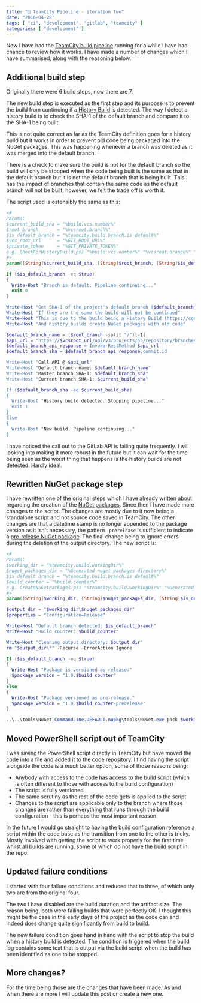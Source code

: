 ```yaml
---
title: "🎉 TeamCity Pipeline - iteration two"
date: "2016-04-28"
tags: [ "ci", "development", "gitlab", "teamcity" ]
categories: [ "development" ]
---
```


Now I have had the [TeamCity build
pipeline](../teamcity-pipeline/) running for a while
I have had chance to review how it works. I have made a number of changes which
I have summarised, along with the reasoning below.

## Additional build step

Originally there were 6 build steps, now there are 7.

The new build step is executed as the first step and its purpose is to prevent
the build from continuing if a
[History Build](https://confluence.jetbrains.com/display/TCD9/History+Build) is
detected. The way I detect a history build is to check the SHA-1 of the default
branch and compare it to the SHA-1 being built.

This is not quite correct as far as the TeamCity definition goes for a history
build but it works in order to prevent old code being packaged into the NuGet
packages. This was happening whenever a branch was deleted as it was merged
into the default branch.

There is a check to make sure the build is not for the default branch so the
build will only be stopped when the code being built is the same as that in the
default branch but it is not the default branch that is being built. This has
the impact of branches that contain the same code as the default branch will
not be built, however, we felt the trade off is worth it.

The script used is ostensibly the same as this:

```powershell { linenos=true }
<#
Params:
$current_build_sha = "%build.vcs.number%"
$root_branch       = "%vcsroot.branch%"
$is_default_branch = "%teamcity.build.branch.is_default%"
$vcs_root_url      = "%GIT_ROOT_URL%"
$private_token     = "%GIT_PRIVATE_TOKEN%"
e.g. CheckForHistoryBuild.ps1 "%build.vcs.number%" "%vcsroot.branch%" "%teamcity.build.branch.is_default%" "%GIT_ROOT_URL%" "%GIT_PRIVATE_TOKEN%"
#>
param([String]$current_build_sha, [String]$root_branch, [String]$is_default_branch, [String]$vcsroot_url, [String]$private_token)

If ($is_default_branch -eq $true)
{
  Write-Host "Branch is default. Pipeline continuing..."
  exit 0
}

Write-Host "Get SHA-1 of the project's default branch ($default_branch_name) in order to compare to this build's SHA-1"
Write-Host "If they are the same the build will not be continued"
Write-Host "This is due to the build being a History Build (https://confluence.jetbrains.com/display/TCD9/History+Build)"
Write-Host "And history builds create NuGet packages with old code"

$default_branch_name = ($root_branch -split "/")[-1]
$api_url = "https://$vcsroot_url/api/v3/projects/55/repository/branches/$default_branch_name`?private_token=$private_token
$default_branch_api_response = Invoke-RestMethod $api_url
$default_branch_sha = $default_branch_api_response.commit.id

Write-Host "Call API @ $api_url"
Write-Host "Default branch name: $default_branch_name"
Write-Host "Master branch SHA-1: $default_branch_sha"
Write-Host "Current branch SHA-1: $current_build_sha"

If ($default_branch_sha -eq $current_build_sha)
{
  Write-Host "History build detected. Stopping pipeline..."
  exit 1
}
Else
{
  Write-Host "New build. Pipeline continuing..."
}
```

I have noticed the call out to the GitLab API is failing quite frequently. I
will looking into making it more robust in the future but it can wait for the
time being seen as the worst thing that happens is the history builds are not
detected. Hardly ideal.

## Rewritten NuGet package step

I have rewritten one of the original steps which I have already written about
regarding the creation of the
[NuGet packages](../branch-based-nuget-packages-in-teacmity/).
Since then I have made more changes to the script. The changes are mostly due
to it now being a standalone script and not source code saved in TeamCity. The
other changes are that a datetime stamp is no longer appended to the package
version as it isn't necessary, the pattern `-prerelease` is sufficient to
indicate a
[pre-release NuGet package](https://docs.nuget.org/create/versioning#user-content-creating-prerelease-packages).
The final change being to ignore errors during the deletion of the output
directory.
The new script is:

```powershell { linenos=true }
<#
Params:
$working_dir = "%teamcity.build.workingDir%"
$nuget_packages_dir = "%Generated nuget packages directory%"
$is_default_branch = "%teamcity.build.branch.is_default%"
$build_counter = "%build.counter%"
e.g. CreateNuGetPackages.ps1 "%teamcity.build.workingDir%" "%Generated nuget packages directory%" "%teamcity.build.branch.is_default%" "%build.counter%"
#>
param([String]$working_dir, [String]$nuget_packages_dir, [String]$is_default_branch, [String]$build_counter)

$output_dir = "$working_dir\$nuget_packages_dir"
$properties = "Configuration=Release"

Write-Host "Default branch detected: $is_default_branch"
Write-Host "Build counter: $build_counter"

Write-Host "Cleaning output directory: $output_dir"
rm "$output_dir\*" -Recurse -ErrorAction Ignore

If ($is_default_branch -eq $true)
{
  Write-Host "Package is versioned as release."
  $package_version = "1.0.$build_counter"
}
Else
{
  Write-Host "Package versioned as pre-release."
  $package_version = "1.0.$build_counter-prerelease"
}

..\..\tools\NuGet.CommandLine.DEFAULT.nupkg\tools\NuGet.exe pack $working_dir\MySolution\MySolution.csproj -OutputDirectory $output_dir -Version $package_version -Properties $properties -IncludeReferencedProjects
```

## Moved PowerShell script out of TeamCity

I was saving the PowerShell script directly in TeamCity but have moved the code
into a file and added it to the code repository.  I find having the script
alongside the code is a *much* better option, some of those reasons being:

* Anybody with access to the code has access to the build script (which is
  often different to those with access to the build configuration)
* The script is fully versioned
* The same scrutiny as the rest of the code gets is applied to the script
* Changes to the script are applicable only to the branch where those changes
  are rather than everything that runs through the build configuration - this
  is perhaps the most important reason

In the future I would go straight to having the build configuration reference a
script within the code base as the transition from one to the other is tricky.
Mostly involved with getting the script to work properly for the first time
whilst all builds are running, some of which do not have the build script in
the repo.


## Updated failure conditions

I started with four failure conditions and reduced that to three, of which only
two are from the original four.

The two I have disabled are the build duration and the artifact size. The
reason being, both were failing builds that were perfectly OK. I thought this
might be the case in the early days of the project as the code can and indeed
does change quite significantly from build to build.

The new failure condition goes hand in hand with the script to stop the build
when a history build is detected. The condition is triggered when the build log
contains some text that is output via the build script when the build has been
identified as one to be stopped.


## More changes?

For the time being those are the changes that have been made. As and when there
are more I will update this post or create a new one.
